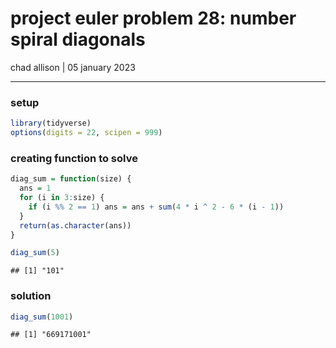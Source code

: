 project euler problem 28: number spiral diagonals
================
chad allison \| 05 january 2023

------------------------------------------------------------------------

### setup

``` r
library(tidyverse)
options(digits = 22, scipen = 999)
```

### creating function to solve

``` r
diag_sum = function(size) {
  ans = 1
  for (i in 3:size) {
    if (i %% 2 == 1) ans = ans + sum(4 * i ^ 2 - 6 * (i - 1))
  }
  return(as.character(ans))
}

diag_sum(5)
```

    ## [1] "101"

### solution

``` r
diag_sum(1001)
```

    ## [1] "669171001"
